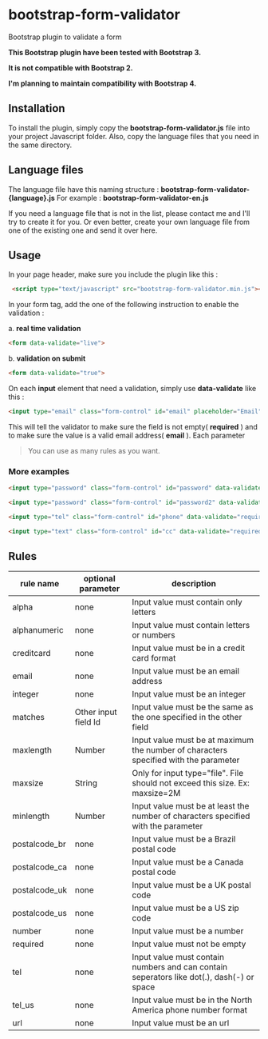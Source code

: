 # bootstrap-form-validator
Bootstrap plugin to validate a form

**This Bootstrap plugin have been tested with Bootstrap 3.**

**It is not compatible with Bootstrap 2.**

**I'm planning to maintain compatibility with Bootstrap 4.**

## Installation

To install the plugin, simply copy the __bootstrap-form-validator.js__ file into your project Javascript folder.
Also, copy the language files that you need in the same directory. 

## Language files

The language file have this naming structure : __bootstrap-form-validator-{language}.js__ 
For example : __bootstrap-form-validator-en.js__

If you need a language file that is not in the list, please contact me and I'll try to create it for you.
Or even better, create your own language file from one of the existing one and send it over here.

## Usage

In your page header, make sure you include the plugin like this : 
```html
 <script type="text/javascript" src="bootstrap-form-validator.min.js"></script>
```

In your form tag, add the one of the following instruction to enable the validation :

  a. **real time validation**
```html
<form data-validate="live">
```

  b. **validation on submit**
```html
<form data-validate="true">
```

On each **input** element that need a validation, simply use **data-validate** like this : 
```html
<input type="email" class="form-control" id="email" placeholder="Email" data-validate="required,email">
```

This will tell the validator to make sure the field is not empty( **required** ) and to make sure the value is a valid 
email address( **email** ). Each parameter

> You can use as many rules as you want.

### More examples
```html
<input type="password" class="form-control" id="password" data-validate="required,minlength:8,maxlength:16">
```

```html
<input type="password" class="form-control" id="password2" data-validate="matches:password">
```

```html
<input type="tel" class="form-control" id="phone" data-validate="required,phone_us">
```

```html
<input type="text" class="form-control" id="cc" data-validate="required,creditcard">
```

## Rules

|rule name|optional parameter|description|
|---------|------------------|-----------|
|alpha |none |Input value must contain only letters |
|alphanumeric |none |Input value must contain letters or numbers |
|creditcard |none |Input value must be in a credit card format |
|email|none|Input value must be an email address|
|integer |none |Input value must be an integer |
|matches|Other input field Id|Input value must be the same as the one specified in the other field |
|maxlength|Number|Input value must be at maximum the number of characters specified with the parameter |
|maxsize|String|Only for input type="file". File should not exceed this size. Ex: maxsize=2M |
|minlength|Number|Input value must be at least the number of characters specified with the parameter|
|postalcode_br |none |Input value must be a Brazil postal code |
|postalcode_ca |none |Input value must be a Canada postal code |
|postalcode_uk |none |Input value must be a UK postal code |
|postalcode_us |none |Input value must be a US zip code |
|number |none |Input value must be a number |
|required|none|Input value must not be empty |
|tel |none |Input value must contain numbers and can contain seperators like dot(.), dash(-) or space |
|tel_us |none |Input value must be in the North America phone number format  |
|url |none |Input value must be an url |